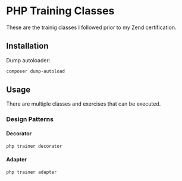 # PHP Training Classes

These are the trainig classes I followed prior to my Zend certification.

## Installation

Dump autoloader:

```bash
composer dump-autoload
```

## Usage

There are multiple classes and exercises that can be executed.

### Design Patterns

#### Decorator

```bash
php trainer decorator
```

#### Adapter

```bash
php trainer adapter
```
